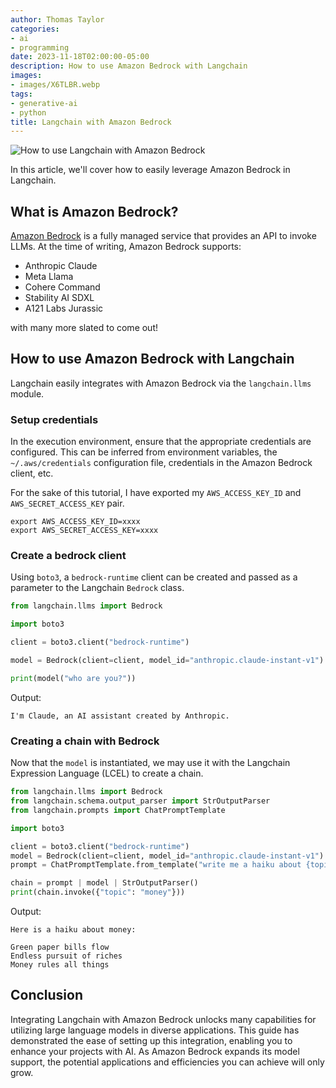 ```yaml
---
author: Thomas Taylor
categories:
- ai
- programming
date: 2023-11-18T02:00:00-05:00
description: How to use Amazon Bedrock with Langchain
images:
- images/X6TLBR.webp
tags:
- generative-ai
- python
title: Langchain with Amazon Bedrock
---
```


![How to use Langchain with Amazon Bedrock](images/X6TLBR.webp)

In this article, we'll cover how to easily leverage Amazon Bedrock in Langchain.

## What is Amazon Bedrock?

[Amazon Bedrock](https://aws.amazon.com/bedrock) is a fully managed service that provides an API to invoke LLMs. At the time of writing, Amazon Bedrock supports:

- Anthropic Claude
- Meta Llama
- Cohere Command
- Stability AI SDXL
- A121 Labs Jurassic

with many more slated to come out!

## How to use Amazon Bedrock with Langchain

Langchain easily integrates with Amazon Bedrock via the `langchain.llms` module.

### Setup credentials

In the execution environment, ensure that the appropriate credentials are configured. This can be inferred from environment variables, the `~/.aws/credentials` configuration file, credentials in the Amazon Bedrock client, etc.

For the sake of this tutorial, I have exported my `AWS_ACCESS_KEY_ID` and `AWS_SECRET_ACCESS_KEY` pair.

```shell
export AWS_ACCESS_KEY_ID=xxxx
export AWS_SECRET_ACCESS_KEY=xxxx
```

### Create a bedrock client

Using `boto3`, a `bedrock-runtime` client can be created and passed as a parameter to the Langchain `Bedrock` class.

```python
from langchain.llms import Bedrock

import boto3

client = boto3.client("bedrock-runtime")

model = Bedrock(client=client, model_id="anthropic.claude-instant-v1")

print(model("who are you?"))
```

Output:

```text
I'm Claude, an AI assistant created by Anthropic.
```

### Creating a chain with Bedrock

Now that the `model` is instantiated, we may use it with the Langchain Expression Language (LCEL) to create a chain.

```python
from langchain.llms import Bedrock
from langchain.schema.output_parser import StrOutputParser
from langchain.prompts import ChatPromptTemplate

import boto3

client = boto3.client("bedrock-runtime")
model = Bedrock(client=client, model_id="anthropic.claude-instant-v1")
prompt = ChatPromptTemplate.from_template("write me a haiku about {topic}")

chain = prompt | model | StrOutputParser()
print(chain.invoke({"topic": "money"}))
```

Output:

```text
Here is a haiku about money:

Green paper bills flow
Endless pursuit of riches
Money rules all things
```

## Conclusion

Integrating Langchain with Amazon Bedrock unlocks many capabilities for utilizing large language models in diverse applications. This guide has demonstrated the ease of setting up this integration, enabling you to enhance your projects with AI. As Amazon Bedrock expands its model support, the potential applications and efficiencies you can achieve will only grow.
